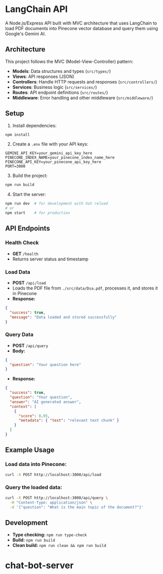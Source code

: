 # LangChain API

A Node.js/Express API built with MVC architecture that uses LangChain to load PDF documents into Pinecone vector database and query them using Google's Gemini AI.

## Architecture

This project follows the MVC (Model-View-Controller) pattern:

- **Models**: Data structures and types (`src/types/`)
- **Views**: API responses (JSON)
- **Controllers**: Handle HTTP requests and responses (`src/controllers/`)
- **Services**: Business logic (`src/services/`)
- **Routes**: API endpoint definitions (`src/routes/`)
- **Middleware**: Error handling and other middleware (`src/middleware/`)

## Setup

1. Install dependencies:

```bash
npm install
```

2. Create a `.env` file with your API keys:

```env
GEMINI_API_KEY=your_gemini_api_key_here
PINECONE_INDEX_NAME=your_pinecone_index_name_here
PINECONE_API_KEY=your_pinecone_api_key_here
PORT=3000
```

3. Build the project:

```bash
npm run build
```

4. Start the server:

```bash
npm run dev  # for development with hot reload
# or
npm start    # for production
```

## API Endpoints

### Health Check

- **GET** `/health`
- Returns server status and timestamp

### Load Data

- **POST** `/api/load`
- Loads the PDF file from `./src/data/Dsa.pdf`, processes it, and stores it in Pinecone
- **Response:**

```json
{
  "success": true,
  "message": "Data loaded and stored successfully"
}
```

### Query Data

- **POST** `/api/query`
- **Body:**

```json
{
  "question": "Your question here"
}
```

- **Response:**

```json
{
  "success": true,
  "question": "Your question",
  "answer": "AI generated answer",
  "context": [
    {
      "score": 0.95,
      "metadata": { "text": "relevant text chunk" }
    }
  ]
}
```

## Example Usage

### Load data into Pinecone:

```bash
curl -X POST http://localhost:3000/api/load
```

### Query the loaded data:

```bash
curl -X POST http://localhost:3000/api/query \
  -H "Content-Type: application/json" \
  -d '{"question": "What is the main topic of the document?"}'
```

## Development

- **Type checking:** `npm run type-check`
- **Build:** `npm run build`
- **Clean build:** `npm run clean && npm run build`
# chat-bot-server
